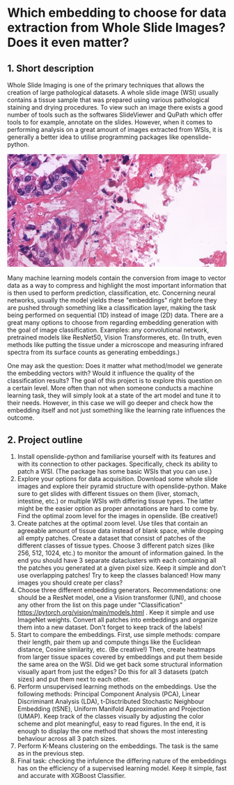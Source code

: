 # Which embedding to choose for data extraction from Whole Slide Images? Does it even matter?

## 1. Short description

Whole Slide Imaging is one of the primary techniques that allows the creation of large pathological datasets. A whole slide image (WSI) usually contains a tissue sample that was prepared using various pathological staining and drying procedures. 
To view such an image there exists a good number of tools such as the softwares SlideViewer and QuPath which offer tools to for example, annotate on the slides. 
However, when it comes to performing analysis on a great amount of images extracted from WSIs, it is generally a better idea to utilise programming packages like openslide-python.

<picture>
<img src="https://github.com/borbende/Scientific-Modelling-Computer-lab/blob/main/wsi_p.png">
</picture>

Many machine learning models contain the conversion from image to vector data as a way to compress and highlight the most important information that is then used to perform prediction, classification, etc. Concerning neural networks, 
usually the model yields these "embeddings" right before they are pushed through something like a classification layer, making the task being performed on sequential (1D) instead of image (2D) data. There are a great many options to choose from regarding embedding generation with the goal of image classification. 
Examples: any convolutional network, pretrained models like ResNet50, Vision Transformeres, etc. (In truth, even methods like putting the tissue under a microscope and measuring infrared spectra from its surface counts as generating embeddings.)

One may ask the question: Does it matter what method/model we generate the embedding vectors with? Would it influence the quality of the classification results? The goal of this project is to explore this question on a certain level. More often than not when someone conducts a machine learning task,
they will simply look at a state of the art model and tune it to their needs. However, in this case we will go deeper and check how the embedding itself and not just something like the learning rate influences the outcome.

## 2. Project outline

1. Install openslide-python and familiarise yourself with its features and with its connection to other packages. Specifically, check its ability to patch a WSI. (The package has some basic WSIs that you can use.)
2. Explore your options for data acquisition. Download some whole slide images and explore their pyramid structure with openslide-python. Make sure to get slides with different tissues on them (liver, stomach, intestine, etc.) or multiple WSIs with differing tissue types. The latter might be the easier option as proper annotations are hard to come by. Find the optimal zoom level for the images in openslide. (Be creative!)
3. Create patches at the optimal zoom level. Use tiles that contain an agreeable amount of tissue data instead of blank space, while dropping all empty patches. Create a dataset that consist of patches of the different classes of tissue types. Choose 3 different patch sizes (like 256, 512, 1024, etc.) to monitor the amount of information gained. In the end you should have 3 separate dataclusters with each containing all the patches you generated at a given pixel size. Keep it simple and don't use overlapping patches! Try to keep the classes balanced! How many images you should create per class?
4. Choose three different embedding generators. Recommendations: one should be a ResNet model, one a Vision transformer (UNI), and choose any other from the list on this page under "Classification" https://pytorch.org/vision/main/models.html . Keep it simple and use ImageNet weights. Convert all patches into embeddings and organize them into a new dataset. Don't forget to keep track of the labels!
5. Start to compare the embeddings. First, use simple methods: compare their length, pair them up and compute things like the Euclidean distance, Cosine similarity, etc. (Be creative!) Then, create heatmaps from larger tissue spaces covered by embeddings and put them beside the same area on the WSI. Did we get back some structural information visually apart from just the edges? Do this for all 3 datasets (patch sizes) and put them next to each other.
6. Perform unsupervised learning methods on the embeddings. Use the following methods: Principal Component Analysis (PCA), Linear Discriminant Analysis (LDA), t-Disctributed Stochastic Neighbour Embedding (tSNE), Uniform Manifold Approximation and Projection (UMAP). Keep track of the classes visually by adjusting the color scheme and plot meaningful, easy to read figures. In the end, it is enough to display the one method that shows the most interesting behaviour across all 3 patch sizes.
7. Perform K-Means clustering on the embeddings. The task is the same as in the previous step.
8. Final task: checking the infulence the differing nature of the embeddings has on the efficiency of a supervised learning model. Keep it simple, fast and accurate with XGBoost Classifier.
